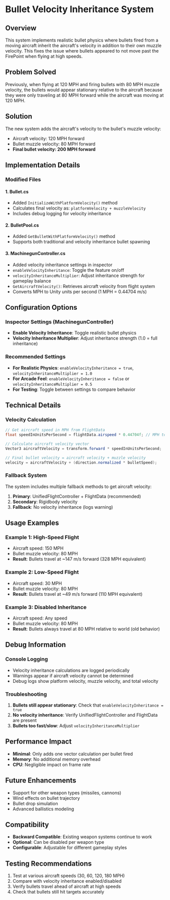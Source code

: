 # Bullet Velocity Inheritance System

## Overview
This system implements realistic bullet physics where bullets fired from a moving aircraft inherit the aircraft's velocity in addition to their own muzzle velocity. This fixes the issue where bullets appeared to not move past the FirePoint when flying at high speeds.

## Problem Solved
Previously, when flying at 120 MPH and firing bullets with 80 MPH muzzle velocity, the bullets would appear stationary relative to the aircraft because they were only traveling at 80 MPH forward while the aircraft was moving at 120 MPH.

## Solution
The new system adds the aircraft's velocity to the bullet's muzzle velocity:
- Aircraft velocity: 120 MPH forward
- Bullet muzzle velocity: 80 MPH forward
- **Final bullet velocity: 200 MPH forward**

## Implementation Details

### Modified Files

#### 1. Bullet.cs
- Added `InitializeWithPlatformVelocity()` method
- Calculates final velocity as: `platformVelocity + muzzleVelocity`
- Includes debug logging for velocity inheritance

#### 2. BulletPool.cs
- Added `GetBulletWithPlatformVelocity()` method
- Supports both traditional and velocity inheritance bullet spawning

#### 3. MachinegunController.cs
- Added velocity inheritance settings in inspector
- `enableVelocityInheritance`: Toggle the feature on/off
- `velocityInheritanceMultiplier`: Adjust inheritance strength for gameplay balance
- `GetAircraftVelocity()`: Retrieves aircraft velocity from flight system
- Converts MPH to Unity units per second (1 MPH = 0.44704 m/s)

## Configuration Options

### Inspector Settings (MachinegunController)
- **Enable Velocity Inheritance**: Toggle realistic bullet physics
- **Velocity Inheritance Multiplier**: Adjust inheritance strength (1.0 = full inheritance)

### Recommended Settings
- **For Realistic Physics**: `enableVelocityInheritance = true`, `velocityInheritanceMultiplier = 1.0`
- **For Arcade Feel**: `enableVelocityInheritance = false` or `velocityInheritanceMultiplier = 0.5`
- **For Testing**: Toggle between settings to compare behavior

## Technical Details

### Velocity Calculation
```csharp
// Get aircraft speed in MPH from FlightData
float speedInUnitsPerSecond = flightData.airspeed * 0.44704f; // MPH to m/s

// Calculate aircraft velocity vector
Vector3 aircraftVelocity = transform.forward * speedInUnitsPerSecond;

// Final bullet velocity = aircraft velocity + muzzle velocity
velocity = aircraftVelocity + (direction.normalized * bulletSpeed);
```

### Fallback System
The system includes multiple fallback methods to get aircraft velocity:
1. **Primary**: UnifiedFlightController + FlightData (recommended)
2. **Secondary**: Rigidbody velocity
3. **Fallback**: No velocity inheritance (logs warning)

## Usage Examples

### Example 1: High-Speed Flight
- Aircraft speed: 150 MPH
- Bullet muzzle velocity: 80 MPH
- **Result**: Bullets travel at ~147 m/s forward (328 MPH equivalent)

### Example 2: Low-Speed Flight
- Aircraft speed: 30 MPH
- Bullet muzzle velocity: 80 MPH
- **Result**: Bullets travel at ~49 m/s forward (110 MPH equivalent)

### Example 3: Disabled Inheritance
- Aircraft speed: Any speed
- Bullet muzzle velocity: 80 MPH
- **Result**: Bullets always travel at 80 MPH relative to world (old behavior)

## Debug Information

### Console Logging
- Velocity inheritance calculations are logged periodically
- Warnings appear if aircraft velocity cannot be determined
- Debug logs show platform velocity, muzzle velocity, and total velocity

### Troubleshooting
1. **Bullets still appear stationary**: Check that `enableVelocityInheritance = true`
2. **No velocity inheritance**: Verify UnifiedFlightController and FlightData are present
3. **Bullets too fast/slow**: Adjust `velocityInheritanceMultiplier`

## Performance Impact
- **Minimal**: Only adds one vector calculation per bullet fired
- **Memory**: No additional memory overhead
- **CPU**: Negligible impact on frame rate

## Future Enhancements
- Support for other weapon types (missiles, cannons)
- Wind effects on bullet trajectory
- Bullet drop simulation
- Advanced ballistics modeling

## Compatibility
- **Backward Compatible**: Existing weapon systems continue to work
- **Optional**: Can be disabled per weapon type
- **Configurable**: Adjustable for different gameplay styles

## Testing Recommendations
1. Test at various aircraft speeds (30, 60, 120, 180 MPH)
2. Compare with velocity inheritance enabled/disabled
3. Verify bullets travel ahead of aircraft at high speeds
4. Check that bullets still hit targets accurately
